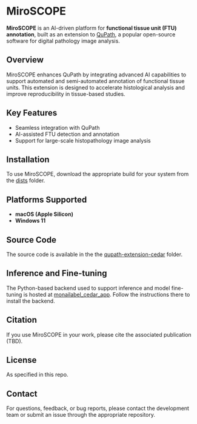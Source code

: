 # MiroSCOPE

**MiroSCOPE** is an AI-driven platform for **functional tissue unit (FTU) annotation**, built as an extension to [QuPath](https://qupath.github.io/), a popular open-source software for digital pathology image analysis.

## Overview

MiroSCOPE enhances QuPath by integrating advanced AI capabilities to support automated and semi-automated annotation of functional tissue units. This extension is designed to accelerate histological analysis and improve reproducibility in tissue-based studies.

## Key Features

- Seamless integration with QuPath
- AI-assisted FTU detection and annotation
- Support for large-scale histopathology image analysis

## Installation

To use MiroSCOPE, download the appropriate build for your system from the [dists](./dists) folder.

## Platforms Supported

- **macOS (Apple Silicon)**
- **Windows 11**

## Source Code

The source code is available in the the [qupath-extension-cedar](./qupath-extension-cedar) folder.

## Inference and Fine-tuning

The Python-based backend used to support inference and model fine-tuning is hosted 
at [monailabel_cedar_app](https://github.com/ohsu-cedar-comp-hub/monailabel_cedar_app). 
Follow the instructions there to install the backend.

## Citation

If you use MiroSCOPE in your work, please cite the associated publication (TBD).

## License

As specified in this repo.

## Contact

For questions, feedback, or bug reports, please contact the development team or submit an issue through the appropriate repository.